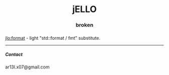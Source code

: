 <h1 align="center">jELLO</h1>
<h3 align="center">broken</h3>


### 

[jlo:format](https://github.com/Ar13l-x07/jELLO/blob/main/format/format.h) - light  "std::format / fmt" substitute.

---

<p align="left">
<h5 align="left">Contact</h5>

<p>ar13l.x07@gmail.com</p>

